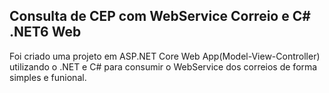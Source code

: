 <div>
  <h2>Consulta de CEP com WebService Correio e C# .NET6 Web</h2>
</div>

<p>Foi criado uma projeto em ASP.NET Core Web App(Model-View-Controller) utilizando o .NET e C# para consumir o WebService dos correios de forma simples e funional.</p>
